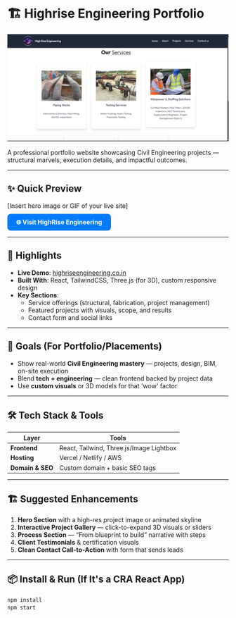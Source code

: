 # 🏗️ Highrise Engineering Portfolio

[![🌐 Visit HighRise Engineering](./1.png)](https://www.highriseengineering.co.in/)

A professional portfolio website showcasing Civil Engineering projects — structural marvels, execution details, and impactful outcomes.


---

## ✨ Quick Preview

[Insert hero image or GIF of your live site]
<a href="https://www.highriseengineering.co.in/" target="_blank" style="
  background-color: #007BFF;
  color: white;
  padding: 10px 20px;
  text-decoration: none;
  border-radius: 8px;
  font-weight: bold;
  display: inline-block;
  margin-top: 10px;
">
  🌐 Visit HighRise Engineering
</a>


---

## 🧩 Highlights

- **Live Demo**: [highriseengineering.co.in](https://www.highriseengineering.co.in/)
- **Built With**: React, TailwindCSS, Three.js (for 3D), custom responsive design
- **Key Sections**:
  - Service offerings (structural, fabrication, project management)
  - Featured projects with visuals, scope, and results
  - Contact form and social links

---

## 🎯 Goals (For Portfolio/Placements)

- Show real-world **Civil Engineering mastery** — projects, design, BIM, on-site execution  
- Blend **tech + engineering** — clean frontend backed by project data  
- Use **custom visuals** or 3D models for that 'wow' factor

---

## 🛠️ Tech Stack & Tools

| Layer | Tools |
|-------|-------|
| **Frontend** | React, Tailwind, Three.js/Image Lightbox |
| **Hosting** | Vercel / Netlify / AWS |
| **Domain & SEO** | Custom domain + basic SEO tags |

---

## 🏗️ Suggested Enhancements

1. **Hero Section** with a high-res project image or animated skyline  
2. **Interactive Project Gallery** — click-to-expand 3D visuals or sliders  
3. **Process Section** — “From blueprint to build” narrative with steps  
4. **Client Testimonials** & certification visuals  
5. **Clean Contact Call-to-Action** with form that sends leads

---

## 📦 Install & Run (If It's a CRA React App)

```bash
npm install
npm start
